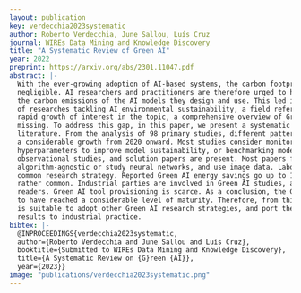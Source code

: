```yaml
---
layout: publication
key: verdecchia2023systematic
author: Roberto Verdecchia, June Sallou, Luís Cruz
journal: WIREs Data Mining and Knowledge Discovery
title: "A Systematic Review of Green AI"
year: 2022
preprint: https://arxiv.org/abs/2301.11047.pdf
abstract: |-
  With the ever-growing adoption of AI-based systems, the carbon footprint of AI is no longer
  negligible. AI researchers and practitioners are therefore urged to hold themselves accountable for
  the carbon emissions of the AI models they design and use. This led in recent years to the appearance
  of researches tackling AI environmental sustainability, a field referred to as Green AI. Despite the
  rapid growth of interest in the topic, a comprehensive overview of Green AI research is to date still
  missing. To address this gap, in this paper, we present a systematic review of the Green AI
  literature. From the analysis of 98 primary studies, different patterns emerge. The topic experienced
  a considerable growth from 2020 onward. Most studies consider monitoring AI model footprint, tuning
  hyperparameters to improve model sustainability, or benchmarking models. A mix of position papers,
  observational studies, and solution papers are present. Most papers focus on the training phase, are
  algorithm-agnostic or study neural networks, and use image data. Laboratory experiments are the most
  common research strategy. Reported Green AI energy savings go up to 115%, with savings over 50% being
  rather common. Industrial parties are involved in Green AI studies, albeit most target academic
  readers. Green AI tool provisioning is scarce. As a conclusion, the Green AI research field results
  to have reached a considerable level of maturity. Therefore, from this review emerges that the time
  is suitable to adopt other Green AI research strategies, and port the numerous promising academic
  results to industrial practice.
bibtex: |- 
  @INPROCEEDINGS{verdecchia2023systematic,
  author={Roberto Verdecchia and June Sallou and Luís Cruz},
  booktitle={Submitted to WIREs Data Mining and Knowledge Discovery}, 
  title={A Systematic Review on {G}reen {AI}}, 
  year={2023}}
image: "publications/verdecchia2023systematic.png"
---
```

